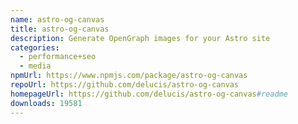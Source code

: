 ```yaml
---
name: astro-og-canvas
title: astro-og-canvas
description: Generate OpenGraph images for your Astro site
categories:
  - performance+seo
  - media
npmUrl: https://www.npmjs.com/package/astro-og-canvas
repoUrl: https://github.com/delucis/astro-og-canvas
homepageUrl: https://github.com/delucis/astro-og-canvas#readme
downloads: 19581
---
```

